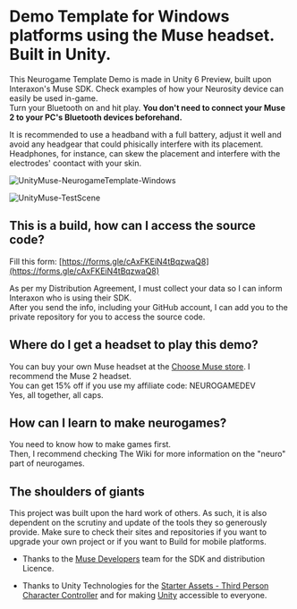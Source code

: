 #   Demo Template for Windows platforms using the Muse headset. Built in Unity. 

This Neurogame Template Demo is made in Unity 6 Preview, built upon Interaxon's Muse SDK. Check examples of how your Neurosity device can easily be used in-game.  
Turn your Bluetooth on and hit play. **You don't need to connect your Muse 2 to your PC's Bluetooth devices beforehand.**  

It is recommended to use a headband with a full battery, adjust it well and avoid any headgear that could phisically interfere with its placement.  
Headphones, for instance, can skew the placement and interfere with the electrodes' coontact with your skin.

![UnityMuse-NeurogameTemplate-Windows](https://github.com/neurogamedev/MuseUnity-NeurogameTemplate-Windows/assets/88777150/89707b3c-df38-4edd-afae-19037033a548)  
  
![UnityMuse-TestScene](https://github.com/neurogamedev/MuseUnity-NeurogameTemplate-Windows/assets/88777150/ea7afce4-02e8-4bbb-a1df-bc2492320373)

## This is a build, how can I access the source code?

Fill this form: [https://forms.gle/cAxFKEiN4tBqzwaQ8](https://forms.gle/cAxFKEiN4tBqzwaQ8)  
  
As per my Distribution Agreement, I must collect your data so I can inform Interaxon who is using their SDK.  
After you send the info, including your GitHub account, I can add you to the private repository for you to access the source code.  

## Where do I get a headset to play this demo?

You can buy your own Muse headset at the [Choose Muse store](https://choosemuse.com/). I recommend the Muse 2 headset.  
You can get 15% off if you use my affiliate code: NEUROGAMEDEV  
Yes, all together, all caps.  

## How can I learn to make neurogames?

You need to know how to make games first.  
Then, I recommend checking The Wiki for more information on the "neuro" part of neurogames.  

## The shoulders of giants

This project was built upon the hard work of others. As such, it is also dependent on the scrutiny and update of the tools they so generously provide. Make sure to check their sites and repositories if you want to upgrade your own project or if you want to Build for mobile platforms.

- Thanks to the [Muse Developers](https://choosemuse.com/pages/developers) team for the SDK and distribution Licence.

- Thanks to Unity Technologies for the [Starter Assets - Third Person Character Controller](https://assetstore.unity.com/packages/essentials/starter-assets-third-person-character-controller-196526) and for making [Unity](https://unity.com//) accessible to everyone.
